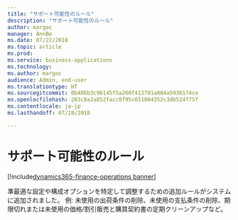 ```yaml
---
title: "サポート可能性のルール"
description: "サポート可能性のルール"
author: margoc
manager: AnnBe
ms.date: 07/22/2018
ms.topic: article
ms.prod: 
ms.service: business-applications
ms.technology: 
ms.author: margoc
audience: Admin, end-user
ms.translationtype: HT
ms.sourcegitcommit: 0b40bb3c98145f5a260f412701a884a5936174ce
ms.openlocfilehash: 203c8a2a852facc8f95c651084352c3db524f75f
ms.contentlocale: ja-jp
ms.lasthandoff: 07/18/2018

---
```

#  <a name="supportability-rules"></a>サポート可能性のルール

[!include[dynamics365-finance-operations banner](../includes/dynamics365-finance-operations.md)]



準最適な設定や構成オプションを特定して調整するための追加ルールがシステムに追加されました。 例: 未使用の出荷条件の削除、未使用の支払条件の削除、期限切れまたは未使用の価格/割引販売と購買契約書の定期クリーンアップなど。

